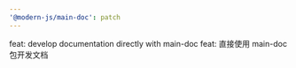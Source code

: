 ```yaml
---
'@modern-js/main-doc': patch
---
```


feat: develop documentation directly with main-doc
feat: 直接使用 main-doc 包开发文档
